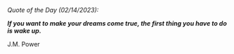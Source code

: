 *Quote of the Day (02/14/2023):*

_**If you want to make your dreams come true, the first thing you have to do is wake up.**_

J.M. Power